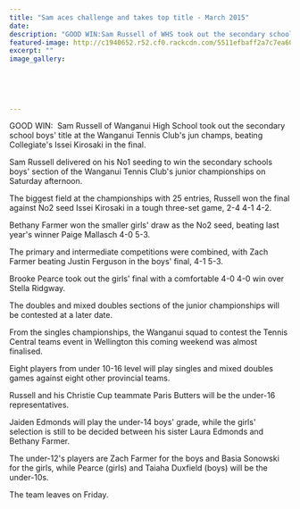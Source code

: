 ```yaml
---
title: "Sam aces challenge and takes top title - March 2015"
date: 
description: "GOOD WIN:Sam Russell of WHS took out the secondary school boys' title at the Wanganui Tennis Club's jun champs, beating Collegiate's Issei Kirosaki in the final, Wanganui Chronicle article 23/3/15.."
featured-image: http://c1940652.r52.cf0.rackcdn.com/5511efbaff2a7c7ea6000136/SamRussell,-Tennis,23,3,15.jpg
excerpt: ""
image_gallery:
    
    
    
    
    
---
```


<p>GOOD WIN: &nbsp;Sam Russell of Wanganui High School took out the secondary school boys' title at the Wanganui Tennis Club's jun champs, beating Collegiate's Issei Kirosaki in the final.</p>
<p>Sam Russell delivered on his No1 seeding to win the secondary schools boys' section of the Wanganui Tennis Club's junior championships on Saturday afternoon.</p>
<p>The biggest field at the championships with 25 entries, Russell won the final against No2 seed Issei Kirosaki in a tough three-set game, 2-4 4-1 4-2.</p>
<p>Bethany Farmer won the smaller girls' draw as the No2 seed, beating last year's winner Paige Mallasch 4-0 5-3.</p>
<p>The primary and intermediate competitions were combined, with Zach Farmer beating Justin Ferguson in the boys' final, 4-1 5-3.</p>
<p>Brooke Pearce took out the girls' final with a comfortable 4-0 4-0 win over Stella Ridgway.</p>
<p>The doubles and mixed doubles sections of the junior championships will be contested at a later date.</p>
<p>From the singles championships, the Wanganui squad to contest the Tennis Central teams event in Wellington this coming weekend was almost finalised.</p>
<p>Eight players from under 10-16 level will play singles and mixed doubles games against eight other provincial teams.</p>
<p>Russell and his Christie Cup teammate Paris Butters will be the under-16 representatives.</p>
<p>Jaiden Edmonds will play the under-14 boys' grade, while the girls' selection is still to be decided between his sister Laura Edmonds and Bethany Farmer.</p>
<p>The under-12's players are Zach Farmer for the boys and Basia Sonowski for the girls, while Pearce (girls) and Taiaha Duxfield (boys) will be the under-10s.</p>
<p>The team leaves on Friday.</p>

